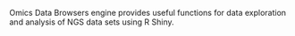 Omics Data Browsers engine provides useful functions for data exploration and analysis of NGS data sets using R Shiny.




